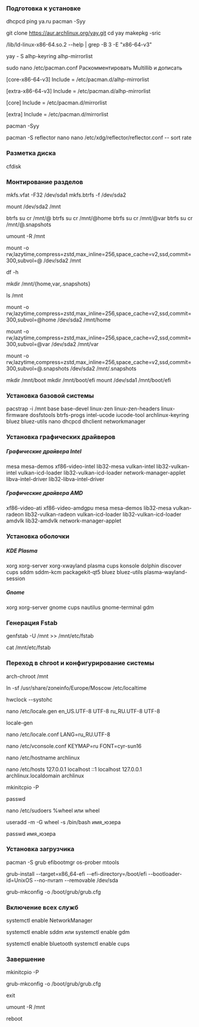 
### Подготовка к установке 

dhcpcd
ping ya.ru
pacman -Syy

git clone https://aur.archlinux.org/yay.git
cd yay
makepkg -sric

/lib/ld-linux-x86-64.so.2 --help | grep -B 3 -E "x86-64-v3"

yay - S alhp-keyring alhp-mirrorlist


sudo nano /etc/pacman.conf
Раскомментировать Multillib и дописать

[core-x86-64-v3]
Include = /etc/pacman.d/alhp-mirrorlist

[extra-x86-64-v3]
Include = /etc/pacman.d/alhp-mirrorlist

[core]
Include = /etc/pacman.d/mirrorlist

[extra]
Include = /etc/pacman.d/mirrorlist 

pacman -Syy

pacman -S reflector nano
nano /etc/xdg/reflector/reflector.conf
-- sort rate

### Разметка диска
cfdisk

### Монтирование разделов
mkfs.vfat -F32 /dev/sda1
mkfs.btrfs -f /dev/sda2

mount /dev/sda2 /mnt

btrfs su cr /mnt/@
btrfs su cr /mnt/@home
btrfs su cr /mnt/@var
btrfs su cr /mnt/@.snapshots

umount -R /mnt

mount -o rw,lazytime,compress=zstd,max_inline=256,space_cache=v2,ssd,commit=300,subvol=@ /dev/sda2 /mnt

df -h

mkdir /mnt/{home,var,.snapshots}

ls /mnt

mount -o rw,lazytime,compress=zstd,max_inline=256,space_cache=v2,ssd,commit=300,subvol=@home /dev/sda2 /mnt/home

mount -o rw,lazytime,compress=zstd,max_inline=256,space_cache=v2,ssd,commit=300,subvol=@var /dev/sda2 /mnt/var

mount -o rw,lazytime,compress=zstd,max_inline=256,space_cache=v2,ssd,commit=300,subvol=@.snapshots /dev/sda2 /mnt/.snapshots

mkdir /mnt/boot
mkdir /mnt/boot/efi
mount /dev/sda1 /mnt/boot/efi

### Установка базовой системы 

pacstrap -i /mnt base base-devel linux-zen linux-zen-headers linux-firmware dosfstools btrfs-progs intel-ucode iucode-tool archlinux-keyring bluez bluez-utils nano dhcpcd dhclient networkmanager 

### Установка графических драйверов

##### Графические драйвера Intel

mesa mesa-demos xf86-video-intel lib32-mesa vulkan-intel lib32-vulkan-intel vulkan-icd-loader lib32-vulkan-icd-loader network-manager-applet libva-intel-driver lib32-libva-intel-driver

##### Графические драйвера AMD

xf86-video-ati xf86-video-amdgpu mesa mesa-demos lib32-mesa vulkan-radeon lib32-vulkan-radeon vulkan-icd-loader lib32-vulkan-icd-loader amdvlk lib32-amdvlk network-manager-applet

### Установка оболочки 

##### KDE Plasma

xorg xorg-server xorg-xwayland plasma cups konsole dolphin discover cups sddm sddm-kcm packagekit-qt5 bluez bluez-utils plasma-wayland-session

##### Gnome

xorg xorg-server gnome cups nautilus gnome-terminal gdm 

### Генерация Fstab

genfstab -U /mnt >> /mnt/etc/fstab

cat /mnt/etc/fstab

### Переход в chroot и конфигурирование системы

arch-chroot /mnt

ln -sf /usr/share/zoneinfo/Europe/Moscow /etc/localtime

hwclock --systohc

nano /etc/locale.gen
en_US.UTF-8 UTF-8
ru_RU.UTF-8 UTF-8

locale-gen

nano /etc/locale.conf
LANG=ru_RU.UTF-8

nano /etc/vconsole.conf
KEYMAP=ru
FONT=cyr-sun16

nano /etc/hostname
archlinux

nano /etc/hosts
127.0.0.1 localhost
::1           localhost
127.0.0.1 archlinux.localdomain archlinux

mkinitcpio -P

passwd

nano /etc/sudoers
%wheel или wheel

useradd -m -G wheel -s /bin/bash имя_юзера

passwd имя_юзера

### Установка загрузчика

pacman -S grub efibootmgr os-prober mtools

grub-install --target=x86_64-efi --efi-directory=/boot/efi --bootloader-id=UnixOS --no-nvram --removable /dev/sda

grub-mkconfig -o /boot/grub/grub.cfg

### Включение всех служб

systemctl enable NetworkManager

systemctl enable sddm
или
systemctl enable gdm

systemctl enable bluetooth
systemctl enable cups

### Завершение

mkinitcpio -P

grub-mkconfig -o /boot/grub/grub.cfg

exit

umount -R /mnt

reboot